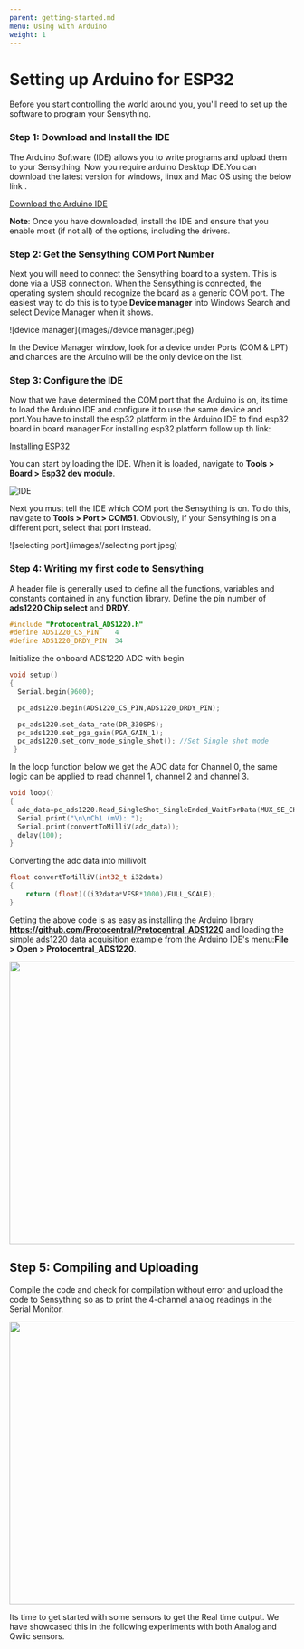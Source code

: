 ```yaml
---
parent: getting-started.md
menu: Using with Arduino
weight: 1
---
```


# Setting up Arduino for ESP32

Before you start controlling the world around you, you'll need to set up the software to program your Sensything.

### Step 1: Download and Install the IDE
The Arduino Software (IDE) allows you to write programs and upload them to your Sensything. Now you require arduino Desktop IDE.You can download the latest version for windows, linux and Mac OS using the below link .

[Download the Arduino IDE](https://www.arduino.cc/en/Main/Software#download)

**Note**: Once you have downloaded, install the IDE and ensure that you enable most (if not all) of the options, including the drivers.

### Step 2: Get the Sensything COM Port Number
Next you will need to connect the Sensything board to a system. This is done via a USB connection. When the Sensything is connected, the operating system should recognize the board as a generic COM port. The easiest way to do this is to type **Device manager** into Windows Search and select Device Manager when it shows.

![device manager](images//device manager.jpeg)

In the Device Manager window, look for a device under Ports (COM & LPT) and chances are the Arduino will be the only device on the list.

### Step 3: Configure the IDE
Now that we have determined the COM port that the Arduino is on, its time to load the Arduino IDE and configure it to use the same device and port.You have to install the esp32 platform in the Arduino IDE to find esp32 board in board manager.For installing esp32 platform follow up th link:

[Installing ESP32](https://github.com/espressif/arduino-esp32/blob/master/docs/arduino-ide/boards_manager.md)

You can start by loading the IDE. When it is loaded, navigate to **Tools > Board > Esp32 dev module**.

![IDE](images//IDE.jpeg)

Next you must tell the IDE which COM port the Sensything is on. To do this, navigate to **Tools > Port > COM51**. Obviously, if your Sensything is on a different port, select that port instead.

![selecting port](images//selecting port.jpeg)

### Step 4: Writing my first code to Sensything
A header file is generally used to define all the functions, variables and constants contained in any function library. Define the pin number of **ads1220 Chip select** and **DRDY**.

```c
#include "Protocentral_ADS1220.h"
#define ADS1220_CS_PIN    4
#define ADS1220_DRDY_PIN  34
```
Initialize the onboard ADS1220 ADC with begin
```c
void setup()
{
  Serial.begin(9600);

  pc_ads1220.begin(ADS1220_CS_PIN,ADS1220_DRDY_PIN);

  pc_ads1220.set_data_rate(DR_330SPS);
  pc_ads1220.set_pga_gain(PGA_GAIN_1);
  pc_ads1220.set_conv_mode_single_shot(); //Set Single shot mode
 }
```
In the loop function below we get the ADC data for Channel 0, the same logic can be applied to read channel 1, channel 2 and channel 3.

```c
void loop()
{
  adc_data=pc_ads1220.Read_SingleShot_SingleEnded_WaitForData(MUX_SE_CH0);
  Serial.print("\n\nCh1 (mV): ");
  Serial.print(convertToMilliV(adc_data));
  delay(100);  
}
```  
Converting the adc data into millivolt
```c
float convertToMilliV(int32_t i32data)
{
    return (float)((i32data*VFSR*1000)/FULL_SCALE);
}
```
Getting the above code is as easy as installing the Arduino library **https://github.com/Protocentral/Protocentral_ADS1220** and loading the simple ads1220 data acquisition example from  the Arduino IDE's menu:**File > Open > Protocentral_ADS1220**.


<img src="images/ads1220_read.png" width="800" height="500" />


## Step 5: Compiling and Uploading

Compile the code and check for compilation without error and upload the code to Sensything so as to print the 4-channel analog readings in the Serial Monitor.


<img src="images/sensything_reading.png" width="800" height="500" />

Its time to get started with some sensors to get the Real time output. We have showcased this in the following experiments with both Analog and Qwiic sensors.
